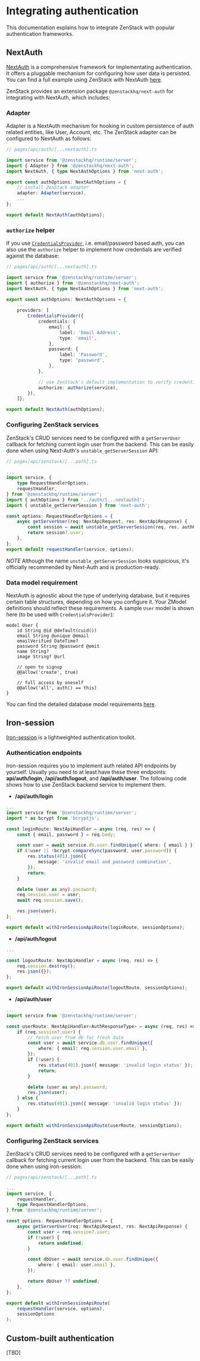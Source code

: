 # Integrating authentication

This documentation explains how to integrate ZenStack with popular authentication frameworks.

## NextAuth

[NextAuth](https://next-auth.js.org/) is a comprehensive framework for implementating authentication. It offers a pluggable mechanism for configuring how user data is persisted. You can find a full example using ZenStack with NextAuth [here](https://github.com/zenstackhq/zenstack/tree/main/samples/todo ':target=blank').

ZenStack provides an extension package `@zenstackhq/next-auth` for integrating with NextAuth, which includes:

### Adapter

Adapter is a NextAuth mechanism for hooking in custom persistence of auth related entities, like User, Account, etc. The ZenStack adapter can be configured to NextAuth as follows:

```ts
// pages/api/auth/[...nextauth].ts

import service from '@zenstackhq/runtime/server';
import { Adapter } from '@zenstackhq/next-auth';
import NextAuth, { type NextAuthOptions } from 'next-auth';

export const authOptions: NextAuthOptions = {
    // install ZenStack adapter
    adapter: Adapter(service),
    ...
};

export default NextAuth(authOptions);
```

### `authorize` helper

If you use [`CredentialsProvider`](https://next-auth.js.org/providers/credentials ':target=blank'), i.e. email/password based auth, you can also use the `authorize` helper to implement how credentials are verified against the database:

```ts
// pages/api/auth/[...nextauth].ts

import service from '@zenstackhq/runtime/server';
import { authorize } from '@zenstackhq/next-auth';
import NextAuth, { type NextAuthOptions } from 'next-auth';

export const authOptions: NextAuthOptions = {
    ...
    providers: [
        CredentialsProvider({
            credentials: {
                email: {
                    label: 'Email Address',
                    type: 'email',
                },
                password: {
                    label: 'Password',
                    type: 'password',
                },
            },

            // use ZenStack's default implementation to verify credentials
            authorize: authorize(service),
        }),
    ]};

export default NextAuth(authOptions);
```

### Configuring ZenStack services

ZenStack's CRUD services need to be configured with a `getServerUser` callback for fetching current login user from the backend. This can be easily done when using Next-Auth's `unstable_getServerSession` API:

```ts
// pages/api/zenstack/[...path].ts

...
import service, {
    type RequestHandlerOptions,
    requestHandler,
} from '@zenstackhq/runtime/server';
import { authOptions } from '../auth/[...nextauth]';
import { unstable_getServerSession } from 'next-auth';

const options: RequestHandlerOptions = {
    async getServerUser(req: NextApiRequest, res: NextApiResponse) {
        const session = await unstable_getServerSession(req, res, authOptions);
        return session?.user;
    },
};
export default requestHandler(service, options);

```

_NOTE_ Although the name `unstable_getServerSession` looks suspicious, it's officially recommended by Next-Auth and is production-ready.

### Data model requirement

NextAuth is agnostic about the type of underlying database, but it requires certain table structures, depending on how you configure it. Your ZModel definitions should reflect these requirements. A sample `User` model is shown here (to be used with `CredentialsProvider`):

```zmodel
model User {
    id String @id @default(cuid())
    email String @unique @email
    emailVerified DateTime?
    password String @password @omit
    name String?
    image String? @url

    // open to signup
    @@allow('create', true)

    // full access by oneself
    @@allow('all', auth() == this)
}
```

You can find the detailed database model requirements [here](https://next-auth.js.org/adapters/models ':target=blank').

## Iron-session

[Iron-session](https://www.npmjs.com/package/iron-session ':target=blank') is a lightweighted authentication toolkit.

### Authentication endpoints

Iron-session requires you to implement auth related API endpoints by yourself. Usually you need to at least have these three endpoints: **api/auth/login**, **/api/auth/logout**, and **/api/auth/user**. The following code shows how to use ZenStack backend service to implement them.

-   **/api/auth/login**

```ts
...
import service from '@zenstackhq/runtime/server';
import * as bcrypt from 'bcryptjs';

const loginRoute: NextApiHandler = async (req, res) => {
    const { email, password } = req.body;

    const user = await service.db.user.findUnique({ where: { email } });
    if (!user || !bcrypt.compareSync(password, user.password)) {
        res.status(401).json({
            message: 'invalid email and password combination',
        });
        return;
    }

    delete (user as any).password;
    req.session.user = user;
    await req.session.save();

    res.json(user);
};

export default withIronSessionApiRoute(loginRoute, sessionOptions);
```

-   **/api/auth/logout**

```ts
...

const logoutRoute: NextApiHandler = async (req, res) => {
    req.session.destroy();
    res.json({});
};

export default withIronSessionApiRoute(logoutRoute, sessionOptions);

```

-   **/api/auth/user**

```ts
...
import service from '@zenstackhq/runtime/server';

const userRoute: NextApiHandler<AuthResponseType> = async (req, res) => {
    if (req.session?.user) {
        // fetch user from db for fresh data
        const user = await service.db.user.findUnique({
            where: { email: req.session.user.email },
        });
        if (!user) {
            res.status(401).json({ message: 'invalid login status' });
            return;
        }

        delete (user as any).password;
        res.json(user);
    } else {
        res.status(401).json({ message: 'invalid login status' });
    }
};

export default withIronSessionApiRoute(userRoute, sessionOptions);
```

### Configuring ZenStack services

ZenStack's CRUD services need to be configured with a `getServerUser` callback for fetching current login user from the backend. This can be easily done when using iron-session:

```ts
// pages/api/zenstack/[...path].ts

...
import service, {
    requestHandler,
    type RequestHandlerOptions,
} from '@zenstackhq/runtime/server';

const options: RequestHandlerOptions = {
    async getServerUser(req: NextApiRequest, res: NextApiResponse) {
        const user = req.session?.user;
        if (!user) {
            return undefined;
        }

        const dbUser = await service.db.user.findUnique({
            where: { email: user.email },
        });

        return dbUser ?? undefined;
    },
};

export default withIronSessionApiRoute(
    requestHandler(service, options),
    sessionOptions
);
```

## Custom-built authentication

[TBD]
